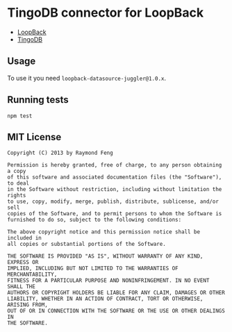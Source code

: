 # TingoDB connector for LoopBack

- [LoopBack](http://docs.strongloop.com/loopback-datasource-juggler/#loopback-datasource-and-connector-guide)
- [TingoDB](https://github.com/sergeyksv/tingodb)

## Usage

To use it you need `loopback-datasource-juggler@1.0.x`.

## Running tests

    npm test

## MIT License

    Copyright (C) 2013 by Raymond Feng

    Permission is hereby granted, free of charge, to any person obtaining a copy
    of this software and associated documentation files (the "Software"), to deal
    in the Software without restriction, including without limitation the rights
    to use, copy, modify, merge, publish, distribute, sublicense, and/or sell
    copies of the Software, and to permit persons to whom the Software is
    furnished to do so, subject to the following conditions:

    The above copyright notice and this permission notice shall be included in
    all copies or substantial portions of the Software.

    THE SOFTWARE IS PROVIDED "AS IS", WITHOUT WARRANTY OF ANY KIND, EXPRESS OR
    IMPLIED, INCLUDING BUT NOT LIMITED TO THE WARRANTIES OF MERCHANTABILITY,
    FITNESS FOR A PARTICULAR PURPOSE AND NONINFRINGEMENT. IN NO EVENT SHALL THE
    AUTHORS OR COPYRIGHT HOLDERS BE LIABLE FOR ANY CLAIM, DAMAGES OR OTHER
    LIABILITY, WHETHER IN AN ACTION OF CONTRACT, TORT OR OTHERWISE, ARISING FROM,
    OUT OF OR IN CONNECTION WITH THE SOFTWARE OR THE USE OR OTHER DEALINGS IN
    THE SOFTWARE.

